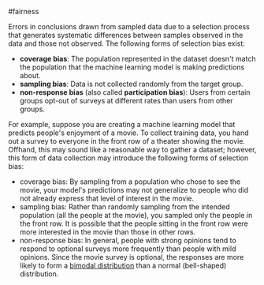 #fairness

Errors in conclusions drawn from sampled data due to a selection process
that generates systematic differences between samples observed in the data
and those not observed. The following forms of selection bias exist:

<ul>
<li><strong>coverage bias</strong>: The population represented in the dataset doesn&#39;t
match the population that the machine learning model is making
predictions about.</li>
<li><strong>sampling bias</strong>: Data is not collected randomly from the target group.</li>
<li><strong>non-response bias</strong> (also called <strong>participation bias</strong>): Users from
certain groups opt-out of surveys at different rates than users from
other groups.</li>
</ul>

For example, suppose you are creating a machine learning model that predicts
people&#39;s enjoyment of a movie. To collect training data,
you hand out a survey to everyone in the front row of a theater
showing the movie. Offhand, this may sound like a reasonable way
to gather a dataset; however, this form of data collection may
introduce the following forms of selection bias:

<ul>
<li>coverage bias: By sampling from a population who chose to see
the movie, your model&#39;s predictions may not generalize to people
who did not already express that level of interest in the movie.</li>
<li>sampling bias: Rather than randomly sampling from the
intended population (all the people at the movie), you sampled only
the people in the front row. It is possible that the people sitting
in the front row were more interested in the movie than those in
other rows.</li>
<li>non-response bias: In general, people with strong opinions tend
to respond to optional surveys more frequently than people with mild
opinions. Since the movie survey is optional, the responses
are more likely to form a
<a href="https://wikipedia.org/wiki/Multimodal_distribution"
target="T">bimodal distribution</a>
than a normal (bell-shaped) distribution.</li>
</ul>


